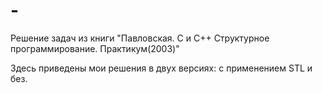 # -
Решение задач из книги "Павловская. С и С++ Структурное программирование. Практикум(2003)"

Здесь приведены мои решения в двух версиях: с применением STL и без. 
